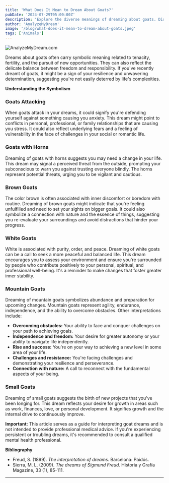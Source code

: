 ```yaml
---
title: 'What Does It Mean to Dream About Goats?'
pubDate: '2024-07-29T05:00:00Z'
description: 'Explore the diverse meanings of dreaming about goats. Discover everything about goats, and more symbolize in your dreams.'
author: 'AnalyzeMyDream'
image: '/blog/what-does-it-mean-to-dream-about-goats.jpeg'
tags: ['Animals']
---
```


![AnalyzeMyDream.com](/blog/what-does-it-mean-to-dream-about-goats.jpeg)


Dreams about goats often carry symbolic meaning related to tenacity, fertility, and the pursuit of new opportunities. They can also reflect the delicate balance between freedom and responsibility. If you've recently dreamt of goats, it might be a sign of your resilience and unwavering determination, suggesting you're not easily deterred by life's complexities.

**Understanding the Symbolism**

### Goats Attacking

When goats attack in your dreams, it could signify you're defending yourself against something causing you anxiety. This dream might point to conflicts in personal, professional, or family relationships that are causing you stress. It could also reflect underlying fears and a feeling of vulnerability in the face of challenges in your social or romantic life.

### Goats with Horns

Dreaming of goats with horns suggests you may need a change in your life. This dream may signal a perceived threat from the outside, prompting your subconscious to warn you against trusting everyone blindly. The horns represent potential threats, urging you to be vigilant and cautious.

### Brown Goats

The color brown is often associated with inner discomfort or boredom with routine. Dreaming of brown goats might indicate that you're feeling unfulfilled and need to set your sights on bigger goals. It could also symbolize a connection with nature and the essence of things, suggesting you re-evaluate your surroundings and avoid distractions that hinder your progress.

### White Goats

White is associated with purity, order, and peace. Dreaming of white goats can be a call to seek a more peaceful and balanced life. This dream encourages you to assess your environment and ensure you're surrounded by people who contribute positively to your personal, spiritual, and professional well-being. It's a reminder to make changes that foster greater inner stability.

### Mountain Goats

Dreaming of mountain goats symbolizes abundance and preparation for upcoming changes. Mountain goats represent agility, endurance, independence, and the ability to overcome obstacles. Other interpretations include:

- **Overcoming obstacles:** Your ability to face and conquer challenges on your path to achieving goals.
- **Independence and freedom:** Your desire for greater autonomy or your ability to navigate life independently.
- **Rise and success:** You're on your way to achieving a new level in some area of your life.
- **Challenges and resistance:** You're facing challenges and demonstrating your resilience and perseverance.
- **Connection with nature:** A call to reconnect with the fundamental aspects of your being.

### Small Goats

Dreaming of small goats suggests the birth of new projects that you've been longing for. This dream reflects your desire for growth in areas such as work, finances, love, or personal development. It signifies growth and the internal drive to continuously improve.

**Important:** This article serves as a guide for interpreting goat dreams and is not intended to provide professional medical advice. If you're experiencing persistent or troubling dreams, it's recommended to consult a qualified mental health professional. 

**Bibliography**

* Freud, S. (1899). *The interpretation of dreams*. Barcelona: Paidós.
* Sierra, M. L. (2009). *The dreams of Sigmund Freud*. Historia y Grafía Magazine, 33 (1), 85-111.

---